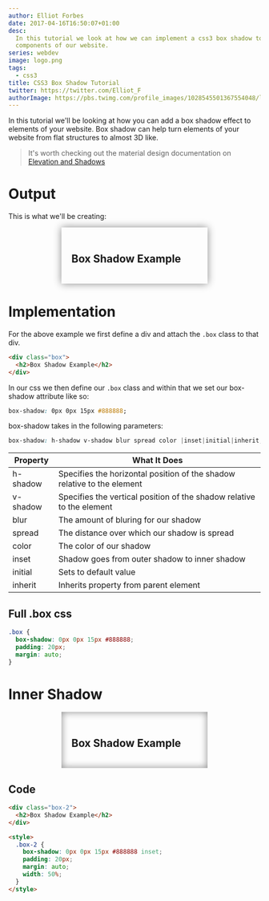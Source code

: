 ```yaml
---
author: Elliot Forbes
date: 2017-04-16T16:50:07+01:00
desc:
  In this tutorial we look at how we can implement a css3 box shadow to
  components of our website.
series: webdev
image: logo.png
tags:
  - css3
title: CSS3 Box Shadow Tutorial
twitter: https://twitter.com/Elliot_F
authorImage: https://pbs.twimg.com/profile_images/1028545501367554048/lzr43cQv_400x400.jpg
---
```


In this tutorial we'll be looking at how you can add a box shadow effect to
elements of your website. Box shadow can help turn elements of your website from
flat structures to almost 3D like.

> It's worth checking out the material design documentation on
> [Elevation and Shadows](https://material.io/guidelines/material-design/elevation-shadows.html)

# Output

This is what we'll be creating:

<div class="box">
  <h2>Box Shadow Example</h2>
</div>

<style>
.box {
  box-shadow: 0px 0px 15px #888888;
  padding: 20px;
  margin: auto;
  width: 50%;
}
</style>

# Implementation

For the above example we first define a div and attach the `.box` class to that
div.

```html
<div class="box">
  <h2>Box Shadow Example</h2>
</div>
```

In our css we then define our `.box` class and within that we set our box-shadow
attribute like so:

```css
box-shadow: 0px 0px 15px #888888;
```

box-shadow takes in the following parameters:

```css
box-shadow: h-shadow v-shadow blur spread color |inset|initial|inherit;
```

| Property | What It Does                                                            |
| -------- | ----------------------------------------------------------------------- |
| h-shadow | Specifies the horizontal position of the shadow relative to the element |
| v-shadow | Specifies the vertical position of the shadow relative to the element   |
| blur     | The amount of bluring for our shadow                                    |
| spread   | The distance over which our shadow is spread                            |
| color    | The color of our shadow                                                 |
| inset    | Shadow goes from outer shadow to inner shadow                           |
| initial  | Sets to default value                                                   |
| inherit  | Inherits property from parent element                                   |

## Full .box css

```css
.box {
  box-shadow: 0px 0px 15px #888888;
  padding: 20px;
  margin: auto;
}
```

# Inner Shadow

<div class="box-2">
  <h2>Box Shadow Example</h2>
</div>

<style>
.box-2 {
  box-shadow: 0px 0px 15px #888888 inset;
  padding: 20px;
  margin: auto;
  width: 50%;
}
</style>

## Code

```html
<div class="box-2">
  <h2>Box Shadow Example</h2>
</div>

<style>
  .box-2 {
    box-shadow: 0px 0px 15px #888888 inset;
    padding: 20px;
    margin: auto;
    width: 50%;
  }
</style>
```
